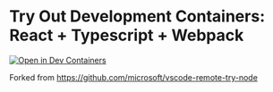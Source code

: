 # Try Out Development Containers: React + Typescript + Webpack

[![Open in Dev Containers](https://img.shields.io/static/v1?label=Dev%20Containers&message=Open&color=blue&logo=visualstudiocode)](https://vscode.dev/redirect?url=vscode://ms-vscode-remote.remote-containers/cloneInVolume?url=https://github.com/isellar/react-dev-container)

Forked from https://github.com/microsoft/vscode-remote-try-node
